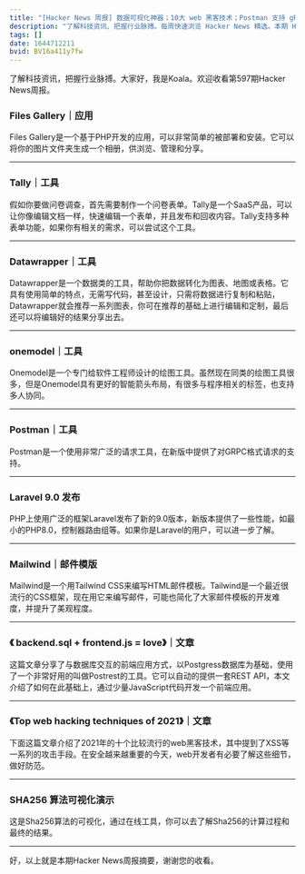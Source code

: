 ```yaml
---
title: "[Hacker News 周报] 数据可视化神器；10大 web 黑客技术；Postman 支持 gRPC"
description: "了解科技资讯、把握行业脉搏。每周快速浏览 Hacker News 精选。本期 Hacker Newsletter 地址：https://mailchi.mp/hackernewsletter/590"
tags: []
date: 1644712211
bvid: BV16a411y7fw
---
```

了解科技资讯，把握行业脉搏。大家好，我是Koala。欢迎收看第597期Hacker News周报。

### Files Gallery｜应用

Files Gallery是一个基于PHP开发的应用，可以非常简单的被部署和安装。它可以将你的图片文件夹生成一个相册，供浏览、管理和分享。

---
### Tally｜工具

假如你要做问卷调查，首先需要制作一个问卷表单。Tally是一个SaaS产品，可以让你像编辑文档一样，快速编辑一个表单，并且发布和回收内容。Tally支持多种表单功能，如果你有相关的需求，可以尝试这个工具。

---

### Datawrapper｜工具

Datawrapper是一个数据类的工具，帮助你把数据转化为图表、地图或表格。它具有使用简单的特点，无需写代码，甚至设计，只需将数据进行复制和粘贴，Datawrapper就会推荐一系列图表，你可在推荐的基础上进行编辑和定制，最后还可以将编辑好的结果分享出去。

---

### onemodel｜工具

Onemodel是一个专门给软件工程师设计的绘图工具。虽然现在同类的绘图工具很多，但是Onemodel具有更好的智能箭头布局，有很多与程序相关的标签，也支持多人协同。

---

### Postman｜工具

Postman是一个使用非常广泛的请求工具，在新版中提供了对GRPC格式请求的支持。

---

### Laravel 9.0 发布

PHP上使用广泛的框架Laravel发布了新的9.0版本，新版本提供了一些性能，如最小的PHP8.0，控制器路由组等。如果你是Laravel的用户，可以进一步了解。

---

### Mailwind｜邮件模版

Mailwind是一个用Tailwind CSS来编写HTML邮件模板。Tailwind是一个最近很流行的CSS框架，现在用它来编写邮件，可能也简化了大家邮件模板的开发难度，并提升了美观程度。

---

### 《 backend.sql + frontend.js = love》｜文章

这篇文章分享了与数据库交互的前端应用方式，以Postgress数据库为基础，使用了一个非常好用的叫做Postrest的工具。它可以自动的提供一套REST API，本文介绍了如何在此基础上，通过少量JavaScript代码开发一个前端应用。

---
### 《Top web hacking techniques of 2021》｜文章

下面这篇文章介绍了2021年的十个比较流行的web黑客技术，其中提到了XSS等一系列的攻击手段。在安全越来越重要的今天，web开发者有必要了解这些细节，做好防范。

---
### SHA256 算法可视化演示

这是Sha256算法的可视化，通过在线工具，你可以去了解Sha256的计算过程和最终的结果。

---

好，以上就是本期Hacker News周报摘要，谢谢您的收看。

